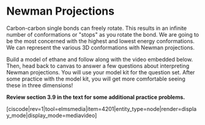 # Newman Projections

Carbon-carbon single bonds can freely rotate.  This results in an infinite number of conformations or "stops" as you rotate the bond.  We are going to be the most concerned with the highest and lowest energy conformations.  We can represent the various 3D conformations with Newman projections.

Build a model of ethane and follow along with the video embedded below.  Then, head back to canvas to answer a few questions about interpreting Newman projections.  You will use your model kit for the question set.  After some practice with the model kit, you will get more comfortable seeing these in three dimensions!

**Review section 3.9 in the text for some additional practice problems.**

[ciscode|rev=1|tool=elmsmedia|item=4201|entity_type=node|render=display_mode|display_mode=mediavideo]

